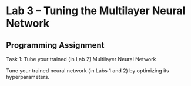 # Lab 3 – Tuning the Multilayer Neural Network

## Programming Assignment
Task 1: Tube your trained (in Lab 2) Multilayer Neural Network

Tune your trained neural network (in Labs 1 and 2) by optimizing its hyperparameters.
